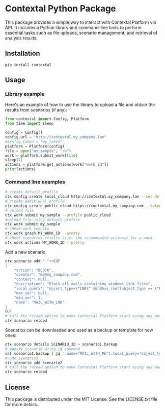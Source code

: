 # Contextal Python Package

This package provides a simple way to interact with Contextal Platform via API. It includes a Python library and command-line tools to perform essential tasks such as file uploads, scenario management, and retrieval of analysis results.

## Installation
```
pip install contextal
```

## Usage

### Library example
Here's an example of how to use the library to upload a file and obtain the results from scenarios (if any):
```python
from contextal import Config, Platform
from time import sleep

config = Config()
config.url = "http://contextal.my_company.lan"
#config.token = "my_token"
platform = Platform(config)
file = open("my_sample", "rb")
work = platform.submit_work(file)
sleep(1)
actions = platform.get_actions(work["work_id"])
print(actions)
```

### Command line examples
```bash
# create default profile
ctx config create local_cloud http://contextal.my_company.lan --set-default
# create additional profile
ctx config create public_cloud https://contextal.my_company.com --token glpat-my-token
# upload file
ctx work submit my_sample --profile public_cloud
#upload file using default profile
ctx work submit my_sample
# check work results
ctx work graph MY_WORK_ID --pretty
# check scenarios results (i.e. the recommended actions) for a work
ctx work actions MY_WORK_ID --pretty
```
Add a new scenario:
```bash
ctx scenario add "-"<<EOF
{
    "action": "BLOCK",
    "creator": "me@my_company.com",
    "context": null,
    "description": "Block all mails containing windows link files",
    "local_query": "object_type=\"LNK\" && @has_root(object_type == \"Email\")",
    "max_ver": null,
    "min_ver": 1,
    "name": "MAIL_WITH_LNK"
}
EOF
# call the reload option to make Contextal Platform start using any new scenarios
ctx scenario reload
```
Scenarios can be downloaded and used as a backup or template for new ones:
```bash
ctx scenario details SCENARIO_ID > scenario1.backup
# modify scenario using jq command
cat scenario1.backup | jq '.name="MAIL_WITH_PE"|.local_query="object_type=\"PE\" && @has_root(object_type == \"Email\")"' > scenario2
# add scenario2
ctx scenario add scenario2
# call the reload option to make Contextal Platform start using any new scenarios
ctx scenario reload

```

## License
This package is distributed under the MIT License. See the LICENSE.txt file for more details.
